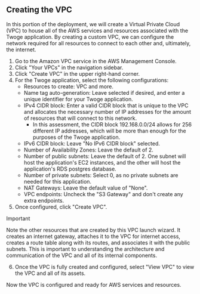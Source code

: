 ## Creating the VPC

In this portion of the deployment, we will create a Virtual Private Cloud (VPC) to house all of the AWS services and resources associated with the Twoge application. By creating a custom VPC, we can configure the network required for all resources to connect to each other and, ultimately, the internet.

1. Go to the Amazon VPC service in the AWS Management Console.
2. Click "Your VPCs" in the navigation sidebar.
3. Click "Create VPC" in the upper right-hand corner.
4. For the Twoge application, select the following configurations:
   - Resources to create: VPC and more.
   - Name tag auto-generation: Leave selected if desired, and enter a unique identifier for your Twoge application.
   - IPv4 CIDR block: Enter a valid CIDR block that is unique to the VPC and allocates the necessary number of IP addresses for the amount of resources that will connect to this network.
     - In this assessment, the CIDR block 192.168.0.0/24 allows for 256 different IP addresses, which will be more than enough for the purposes of the Twoge application.
   - IPv6 CIDR block: Leave "No IPv6 CIDR block" selected.
   - Number of Availability Zones: Leave the default of 2.
   - Number of public subnets: Leave the default of 2. One subnet will host the application's EC2 instances, and the other will host the application's RDS postgres database.
   - Number of private subnets: Select 0, as no private subnets are needed for this application.
   - NAT Gateways: Leave the default value of "None".
   - VPC endpoints: Uncheck the "S3 Gateway" and don't create any extra endpoints.
5. Once configured, click "Create VPC".

> [!IMPORTANT]
> Note the other resources that are created by this VPC launch wizard. It creates an internet gateway, attaches it to the VPC for internet access, creates a route table along with its routes, and associates it with the public subnets. This is important to understanding the architecture and communication of the VPC and all of its internal components.

6. Once the VPC is fully created and configured, select "View VPC" to view the VPC and all of its assets.

Now the VPC is configured and ready for AWS services and resources.
